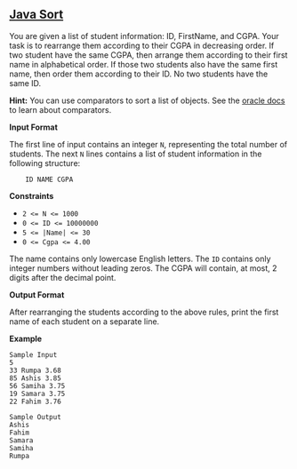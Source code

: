 ## [Java Sort](https://www.hackerrank.com/challenges/java-sort/problem)

You are given a list of student information: ID, FirstName, and CGPA. 
Your task is to rearrange them according to their CGPA in decreasing order. 
If two student have the same CGPA, then arrange them according to their first name in alphabetical order. 
If those two students also have the same first name, then order them according to their ID. 
No two students have the same ID.

**Hint:** You can use comparators to sort a list of objects. 
See the [oracle docs](http://docs.oracle.com/javase/tutorial/collections/interfaces/order.html) to learn about comparators.

**Input Format**

The first line of input contains an integer `N`, representing the total number of students. 
The next `N` lines contains a list of student information in the following structure:
````
    ID NAME CGPA
````

**Constraints**
* `2 <= N <= 1000`
* `0 <= ID <= 10000000`
* `5 <= |Name| <= 30`
* `0 <= Cgpa <= 4.00`

The name contains only lowercase English letters. The `ID` contains only integer numbers without leading zeros. 
The CGPA will contain, at most, 2 digits after the decimal point.

**Output Format**

After rearranging the students according to the above rules, print the first name of each student on a separate line.

**Example**
````
Sample Input
5
33 Rumpa 3.68
85 Ashis 3.85
56 Samiha 3.75
19 Samara 3.75
22 Fahim 3.76

Sample Output
Ashis
Fahim
Samara
Samiha
Rumpa
````